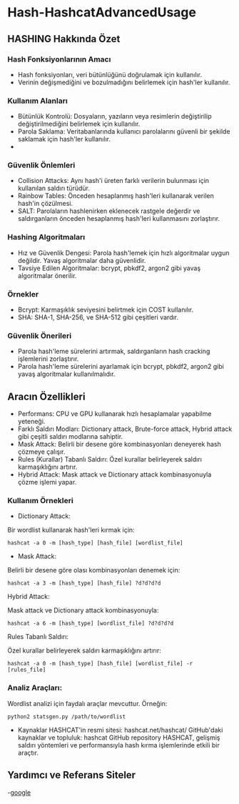 # Hash-HashcatAdvancedUsage

## HASHING Hakkında Özet

### Hash Fonksiyonlarının Amacı
- Hash fonksiyonları, veri bütünlüğünü doğrulamak için kullanılır.
- Verinin değişmediğini ve bozulmadığını belirlemek için hash'ler kullanılır.

### Kullanım Alanları
- Bütünlük Kontrolü: Dosyaların, yazıların veya resimlerin değiştirilip değiştirilmediğini belirlemek için kullanılır.
- Parola Saklama: Veritabanlarında kullanıcı parolalarını güvenli bir şekilde saklamak için hash'ler kullanılır.
- 
### Güvenlik Önlemleri
- Collision Attacks: Aynı hash'i üreten farklı verilerin bulunması için kullanılan saldırı türüdür.
- Rainbow Tables: Önceden hesaplanmış hash'leri kullanarak verilen hash'in çözülmesi.
- SALT: Parolaların hashlenirken eklenecek rastgele değerdir ve saldırganların önceden hesaplanmış hash'leri kullanmasını zorlaştırır.

### Hashing Algoritmaları
- Hız ve Güvenlik Dengesi: Parola hash'lemek için hızlı algoritmalar uygun değildir. Yavaş algoritmalar daha güvenlidir.
- Tavsiye Edilen Algoritmalar: bcrypt, pbkdf2, argon2 gibi yavaş algoritmalar önerilir.

### Örnekler

- Bcrypt: Karmaşıklık seviyesini belirtmek için COST kullanılır.
- SHA: SHA-1, SHA-256, ve SHA-512 gibi çeşitleri vardır.

### Güvenlik Önerileri
- Parola hash'leme sürelerini artırmak, saldırganların hash cracking işlemlerini zorlaştırır.
- Parola hash'leme sürelerini ayarlamak için bcrypt, pbkdf2, argon2 gibi yavaş algoritmalar kullanılmalıdır.

## Aracın Özellikleri
- Performans: CPU ve GPU kullanarak hızlı hesaplamalar yapabilme yeteneği.
- Farklı Saldırı Modları: Dictionary attack, Brute-force attack, Hybrid attack gibi çeşitli saldırı modlarına sahiptir.
- Mask Attack: Belirli bir desene göre kombinasyonları deneyerek hash çözmeye çalışır.
- Rules (Kurallar) Tabanlı Saldırı: Özel kurallar belirleyerek saldırı karmaşıklığını artırır.
- Hybrid Attack: Mask attack ve Dictionary attack kombinasyonuyla çözme işlemi yapar.

### Kullanım Örnekleri

- Dictionary Attack:

Bir wordlist kullanarak hash'leri kırmak için:

`hashcat -a 0 -m [hash_type] [hash_file] [wordlist_file]`

- Mask Attack:

Belirli bir desene göre olası kombinasyonları denemek için:

`hashcat -a 3 -m [hash_type] [hash_file] ?d?d?d?d`

Hybrid Attack:

Mask attack ve Dictionary attack kombinasyonuyla:

`hashcat -a 6 -m [hash_type] [wordlist_file] ?d?d?d?d`

Rules Tabanlı Saldırı:

Özel kurallar belirleyerek saldırı karmaşıklığını artırır:

`hashcat -a 0 -m [hash_type] [hash_file] [wordlist_file] -r [rules_file]`

### Analiz Araçları:

Wordlist analizi için faydalı araçlar mevcuttur. Örneğin:

`python2 statsgen.py /path/to/wordlist`

- Kaynaklar
HASHCAT'in resmi sitesi: hashcat.net/hashcat/
GitHub'daki kaynaklar ve topluluk: hashcat GitHub repository
HASHCAT, gelişmiş saldırı yöntemleri ve performansıyla hash kırma işlemlerinde etkili bir araçtır.


## Yardımcı ve Referans Siteler
-[google](https://github.com/HashPals/Name-That-Hash)
